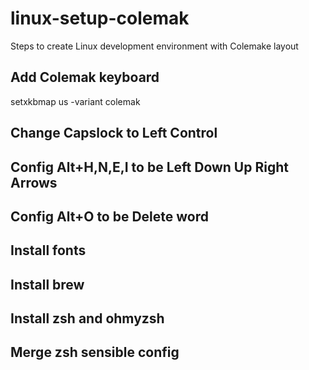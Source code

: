 # linux-setup-colemak
Steps to create Linux development environment with Colemake layout

## Add Colemak keyboard

setxkbmap us -variant colemak

## Change Capslock to Left Control

## Config Alt+H,N,E,I to be Left Down Up Right Arrows

## Config Alt+O to be Delete word

## Install fonts

## Install brew

## Install zsh and ohmyzsh

## Merge zsh sensible config

